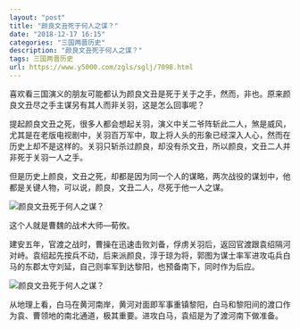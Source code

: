 ```yaml
---
layout: "post"
title: "颜良文丑死于何人之谋？"
date: "2018-12-17 16:15"
categories: "三国两晋历史"
description: "颜良文丑死于何人之谋？"
tags: 三国两晋历史
url: https://www.y5000.com/zgls/sglj/7098.html
---
```






喜欢看三国演义的朋友可能都认为颜良文丑是死于关于之手，然而，非也。原来颜良文丑尽之手主谋另有其人而非关羽，这是怎么回事呢？

提起颜良文丑之死，很多人都会想起关羽，演义中关二爷阵斩此二人，煞是威风，尤其是在老版电视剧中，关羽百万军中，取上将人头的形象已经深入人心，然而在历史上却不是这样的。关羽只斩杀过颜良，却没有杀文丑，所以颜良，文丑二人并非死于关羽一人之手。

但是历史上颜良，文丑之死，却都是因为同一个人的谋略，两次战役的谋划中，他都是关键人物，可以说，颜良，文丑二人，尽死于他一人之谋。

![颜良文丑死于何人之谋？](/uploads/allimg/161213/6-161213135001226.JPG)

这个人就是曹魏的战术大师—荀攸。

建安五年，官渡之战时，曹操在迅速击败刘备，俘虏关羽后，返回官渡跟袁绍隔河对峙。袁绍起先按兵不动，后来派颜良，淳于琼为将，郭图为谋士率军进攻屯兵白马的东郡太守刘延，自己则率军到达黎阳，也预备南下，同时作为后应。

![颜良文丑死于何人之谋？](/uploads/allimg/161213/6-1612131350135b.JPG)

从地理上看，白马在黄河南岸，黄河对面即军事重镇黎阳，白马和黎阳间的渡口作为袁、曹领地的南北通道，极其重要。进攻白马，袁绍是为了渡河南下做准备。
